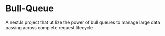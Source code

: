 # Bull-Queue
A nestJs project that utilize the power of bull queues to manage large data passing across complete request lifecycle
